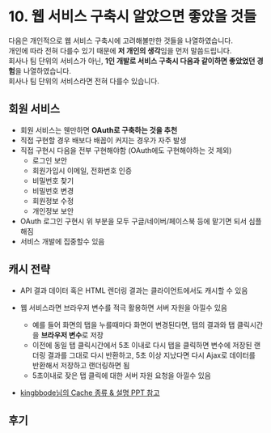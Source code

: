 # 10. 웹 서비스 구축시 알았으면 좋았을 것들

다음은 개인적으로 웹 서비스 구축시에 고려해볼만한 것들을 나열하였습니다.  
개인에 따라 전혀 다를수 있기 때문에 **저 개인의 생각**임을 먼저 말씀드립니다.  
회사나 팀 단위의 서비스가 아닌, **1인 개발로 서비스 구축시 다음과 같이하면 좋았었던 경험**을 나열하였습니다.  
회사나 팀 단위의 서비스라면 전혀 다를수 있습니다.


## 회원 서비스

* 회원 서비스는 웬만하면 **OAuth로 구축하는 것을 추천**
* 직접 구현할 경우 배보다 배꼽이 커지는 경우가 자주 발생
* 직접 구현시 다음을 전부 구현해야함 (OAuth에도 구현해야하는 것 제외)
  * 로그인 보안
  * 회원가입시 이메일, 전화번호 인증
  * 비밀번호 찾기
  * 비밀번호 변경
  * 회원정보 수정
  * 개인정보 보안
* OAuth 로그인 구현시 위 부분을 모두 구글/네이버/페이스북 등에 맡기면 되서 심플해짐
* 서비스 개발에 집중할수 있음

## 캐시 전략

* API 결과 데이터 혹은 HTML 렌더링 결과는 클라이언트에서도 캐시할 수 있음
* 웹 서비스라면 브라우저 변수를 적극 활용하면 서버 자원을 아낄수 있음
  * 예를 들어 화면의 탭을 누를때마다 화면이 변경된다면, 탭의 결과와 탭 클릭시간을 **브라우저 변수**로 저장
  * 이전에 동일 탭 클릭시간에서 5초 이내로 다시 탭을 클릭하면 변수에 저장된 랜더링 결과를 그대로 다시 반환하고, 5초 이상 지났다면 다시 Ajax로 데이터를 반환해서 저장하고 랜더링하면 됨
  * 5초이내로 잦은 탭 클릭에 대한 서버 자원 요청을 아낄수 있음

* [kingbbode님의 Cache 종류 & 설명 PPT 참고](https://docs.google.com/presentation/d/1tlSTzVxukHlsi_nXbTkVzk_QkOXNBDRfGcYXjggEAek/edit#slide=id.g2c02ac6770_0_221)

## 후기



